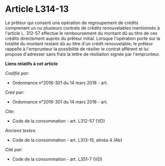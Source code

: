 # Article L314-13

Le prêteur qui consent une opération de regroupement de crédits comprenant un ou plusieurs contrats de crédits renouvelables
mentionnés à l'article L. 312-57 effectue le remboursement du montant dû au titre de ces crédits directement auprès du
prêteur initial. Lorsque l'opération porte sur la totalité du montant restant dû au titre d'un crédit renouvelable, le
prêteur rappelle à l'emprunteur la possibilité de résilier le contrat afférent et lui propose d'adresser sans frais la lettre
de résiliation signée par l'emprunteur.

**Liens relatifs à cet article**

_Codifié par_:

  - Ordonnance n°2016-301 du 14 mars 2016 - art.

_Créé par_:

  - Ordonnance n°2016-301 du 14 mars 2016 - art.

_Cite_:

  - Code de la consommation - art. L312-57 (VD)

_Anciens textes_:

  - Code de la consommation - art. L313-15, alinéa 4 (Ab)

_Cité par_:

  - Code de la consommation - art. L351-7 (VD)
